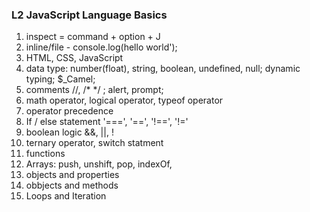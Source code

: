 ### L2 JavaScript Language Basics ###
1. inspect = command + option + J
2. inline/file - console.log(hello world');
3. HTML, CSS, JavaScript
4. data type: number(float), string, boolean, undefined, null; dynamic typing; $_Camel;
5. comments //, /* */ ; alert, prompt;
6. math operator, logical operator, typeof operator
7. operator precedence
8. If / else statement '===', '==', '!==', '!=' 
9. boolean logic &&, ||, !
10. ternary operator, switch statment
11. functions
12. Arrays: push, unshift, pop, indexOf, 
13. objects and properties
14. obbjects and methods
15. Loops and Iteration


